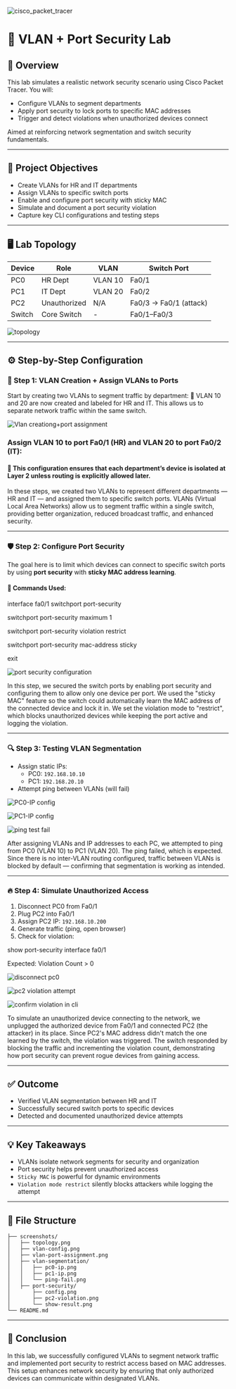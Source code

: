 ![cisco_packet_tracer](https://github.com/user-attachments/assets/b47e6c0f-9a45-4528-a898-a50349be11d8)

# 🔐 VLAN + Port Security Lab


## 🧠 Overview
This lab simulates a realistic network security scenario using Cisco Packet Tracer. You will:
- Configure VLANs to segment departments
- Apply port security to lock ports to specific MAC addresses
- Trigger and detect violations when unauthorized devices connect

Aimed at reinforcing network segmentation and switch security fundamentals.

---

## 🎯 Project Objectives
- Create VLANs for HR and IT departments
- Assign VLANs to specific switch ports
- Enable and configure port security with sticky MAC
- Simulate and document a port security violation
- Capture key CLI configurations and testing steps

---

## 🖥️ Lab Topology
| Device | Role         | VLAN     | Switch Port |
|--------|--------------|----------|-------------|
| PC0    | HR Dept      | VLAN 10  | Fa0/1       |
| PC1    | IT Dept      | VLAN 20  | Fa0/2       |
| PC2    | Unauthorized | N/A      | Fa0/3 → Fa0/1 (attack) |
| Switch | Core Switch  | -        | Fa0/1–Fa0/3 |

 ![topology](https://github.com/user-attachments/assets/18f54419-ab7a-4e19-99c7-6c07c15d7626)


---

## ⚙️ Step-by-Step Configuration

### 🔧 Step 1: VLAN Creation + Assign VLANs to Ports
Start by creating two VLANs to segment traffic by department:
📘 VLAN 10 and 20 are now created and labeled for HR and IT. This allows us to separate network traffic within the same switch.

![Vlan creationg+port assignment](https://github.com/user-attachments/assets/1db8b41a-8d1a-4743-b281-aaf297787391)

### Assign VLAN 10 to port Fa0/1 (HR) and VLAN 20 to port Fa0/2 (IT):

#### 📘 This configuration ensures that each department’s device is isolated at Layer 2 unless routing is explicitly allowed later.

In these steps, we created two VLANs to represent different departments — HR and IT — and assigned them to specific switch ports. VLANs (Virtual Local Area Networks) allow us to segment traffic within a single switch, providing better organization, reduced broadcast traffic, and enhanced security.

---

### 🛡️ Step 2: Configure Port Security
The goal here is to limit which devices can connect to specific switch ports by using **port security** with **sticky MAC address learning**.

#### 🔧 Commands Used:
interface fa0/1
 switchport port-security
 
 switchport port-security maximum 1
 
 switchport port-security violation restrict
 
 switchport port-security mac-address sticky

exit

 ![port security configuration](https://github.com/user-attachments/assets/fae46d4c-853e-47e7-9149-635fc1ac9c96)

In this step, we secured the switch ports by enabling port security and configuring them to allow only one device per port. We used the "sticky MAC" feature so the switch could automatically learn the MAC address of the connected device and lock it in. We set the violation mode to "restrict", which blocks unauthorized devices while keeping the port active and logging the violation.

---

### 🔍 Step 3: Testing VLAN Segmentation
- Assign static IPs:
  - PC0: `192.168.10.10`
  - PC1: `192.168.20.10`
- Attempt ping between VLANs (will fail)

 ![PC0-IP config](https://github.com/user-attachments/assets/47aadf9c-a411-455c-8749-a88acc2ea84e)

 ![PC1-IP config](https://github.com/user-attachments/assets/4acb9bbc-9c00-4f26-82db-62f3f82a0576)

 ![ping test fail](https://github.com/user-attachments/assets/541d2878-1242-424d-ba26-ae9698947f1d)

After assigning VLANs and IP addresses to each PC, we attempted to ping from PC0 (VLAN 10) to PC1 (VLAN 20). The ping failed, which is expected. Since there is no inter-VLAN routing configured, traffic between VLANs is blocked by default — confirming that segmentation is working as intended.

---

### 🔥 Step 4: Simulate Unauthorized Access
1. Disconnect PC0 from Fa0/1
2. Plug PC2 into Fa0/1
3. Assign PC2 IP: `192.168.10.200`
4. Generate traffic (ping, open browser)
5. Check for violation:

show port-security interface fa0/1

Expected: Violation Count > 0

 ![disconnect pc0](https://github.com/user-attachments/assets/7d51ab2d-53c2-4d4b-87db-9229e66f56aa)

 ![pc2 violation attempt](https://github.com/user-attachments/assets/abb85935-ca79-4ee3-9872-19737e1803ea)

![confirm violation in cli](https://github.com/user-attachments/assets/b8d90849-0028-4c59-9a00-045874f411aa)

To simulate an unauthorized device connecting to the network, we unplugged the authorized device from Fa0/1 and connected PC2 (the attacker) in its place. Since PC2's MAC address didn't match the one learned by the switch, the violation was triggered. The switch responded by blocking the traffic and incrementing the violation count, demonstrating how port security can prevent rogue devices from gaining access.

---

## ✅ Outcome
- Verified VLAN segmentation between HR and IT
- Successfully secured switch ports to specific devices
- Detected and documented unauthorized device attempts

---

## 💡 Key Takeaways
- VLANs isolate network segments for security and organization
- Port security helps prevent unauthorized access
- `Sticky MAC` is powerful for dynamic environments
- `Violation mode restrict` silently blocks attackers while logging the attempt

---

## 📂 File Structure
```
├── screenshots/
│   ├── topology.png
│   ├── vlan-config.png
│   ├── vlan-port-assignment.png
│   ├── vlan-segmentation/
│   │   ├── pc0-ip.png
│   │   ├── pc1-ip.png
│   │   └── ping-fail.png
│   ├── port-security/
│       ├── config.png
│       ├── pc2-violation.png
│       └── show-result.png
└── README.md
```

---
## 🧾 Conclusion

In this lab, we successfully configured VLANs to segment network traffic and implemented port security to restrict access based on MAC addresses. This setup enhances network security by ensuring that only authorized devices can communicate within designated VLANs.


